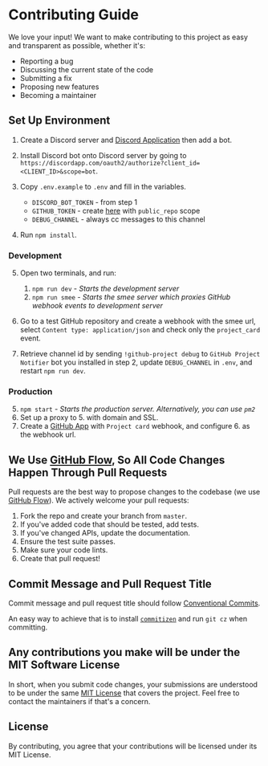 # Contributing Guide
We love your input! We want to make contributing to this project as easy and transparent as possible, whether it's:

- Reporting a bug
- Discussing the current state of the code
- Submitting a fix
- Proposing new features
- Becoming a maintainer

## Set Up Environment

1. Create a Discord server and [Discord Application](https://discord.com/developers/applications) then add a bot.
2. Install Discord bot onto Discord server by going to `https://discordapp.com/oauth2/authorize?client_id=<CLIENT_ID>&scope=bot`.
3. Copy `.env.example` to `.env` and fill in the variables.

    - `DISCORD_BOT_TOKEN` - from step 1
    - `GITHUB_TOKEN` - create [here](https://github.com/settings/tokens) with `public_repo` scope
    - `DEBUG_CHANNEL` - always cc messages to this channel

4. Run `npm install`.

### Development

5. Open two terminals, and run:

    1. `npm run dev` - _Starts the development server_
    1. `npm run smee` - _Starts the smee server which proxies GitHub webhook events to development server_

6. Go to a test GitHub repository and create a webhook with the smee url, select `Content type: application/json` and check only the `project_card` event.
7. Retrieve channel id by sending `!github-project debug` to `GitHub Project Notifier` bot you installed in step 2, update `DEBUG_CHANNEL` in `.env`, and restart `npm run dev`.

### Production

5. `npm start` - _Starts the production server. Alternatively, you can use `pm2`_
6. Set up a proxy to 5. with domain and SSL.
7. Create a [GitHub App](https://github.com/settings/apps) with `Project card` webhook, and configure 6. as the webhook url.

## We Use [GitHub Flow](https://guides.GitHub.com/introduction/flow/index.html), So All Code Changes Happen Through Pull Requests
Pull requests are the best way to propose changes to the codebase (we use [GitHub Flow](https://guides.GitHub.com/introduction/flow/index.html)). We actively welcome your pull requests:

1. Fork the repo and create your branch from `master`.
1. If you've added code that should be tested, add tests.
1. If you've changed APIs, update the documentation.
1. Ensure the test suite passes.
1. Make sure your code lints.
1. Create that pull request!

## Commit Message and Pull Request Title

Commit message and pull request title should follow [Conventional Commits](https://www.conventionalcommits.org).

An easy way to achieve that is to install [`commitizen`](https://github.com/commitizen/cz-cli) and run `git cz` when committing.

## Any contributions you make will be under the MIT Software License
In short, when you submit code changes, your submissions are understood to be under the same [MIT License](http://choosealicense.com/licenses/mit/) that covers the project. Feel free to contact the maintainers if that's a concern.

## License
By contributing, you agree that your contributions will be licensed under its MIT License.
